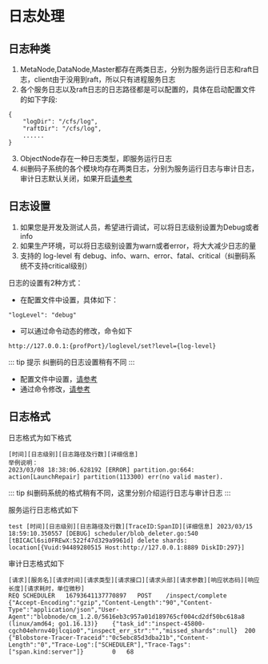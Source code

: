 # 日志处理

## 日志种类
1. MetaNode,DataNode,Master都存在两类日志，分别为服务运行日志和raft日志，client由于没用到raft，所以只有进程服务日志
2. 各个服务日志以及raft日志的日志路径都是可以配置的，具体在启动配置文件的如下字段:
```
{
    "logDir": "/cfs/log",
    "raftDir": "/cfs/log",
    ......
}
```
3. ObjectNode存在一种日志类型，即服务运行日志
4. 纠删码子系统的各个模块均存在两类日志，分别为服务运行日志与审计日志，审计日志默认关闭，如果开启[请参考](./configs/blobstore/base.md)

## 日志设置

1. 如果您是开发及测试人员，希望进行调试，可以将日志级别设置为Debug或者info  
2. 如果生产环境，可以将日志级别设置为warn或者error，将大大减少日志的量 
3. 支持的 log-level 有 debug、info、warn、error、fatal、critical（纠删码系统不支持critical级别）

日志的设置有2种方式：

- 在配置文件中设置，具体如下：
```
"logLevel": "debug"
```
- 可以通过命令动态的修改，命令如下
```
http://127.0.0.1:{profPort}/loglevel/set?level={log-level}
```

::: tip 提示
纠删码的日志设置稍有不同
:::

- 配置文件中设置，[请参考](./configs/blobstore/base.md)
- 通过命令修改，[请参考](./admin-api/blobstore/base.md)


## 日志格式

日志格式为如下格式
```text
[时间][日志级别][日志路径及行数][详细信息]
举例说明：
2023/03/08 18:38:06.628192 [ERROR] partition.go:664: action[LaunchRepair] partition(113300) err(no valid master).
```

::: tip
纠删码系统的格式稍有不同，这里分别介绍运行日志与审计日志
:::

服务运行日志格式如下

``test
[时间][日志级别][日志路径及行数][TraceID:SpanID][详细信息]
2023/03/15 18:59:10.350557 [DEBUG] scheduler/blob_deleter.go:540 [tBICACl6si0FREwX:522f47d329a9961d] delete shards: location[{Vuid:94489280515 Host:http://127.0.0.1:8889 DiskID:297}]
``

审计日志格式如下

```text
[请求][服务名][请求时间][请求类型][请求接口][请求头部][请求参数][响应状态码][响应长度][请求耗时，单位微秒]
REQ	SCHEDULER	16793641137770897	POST	/inspect/complete	{"Accept-Encoding":"gzip","Content-Length":"90","Content-Type":"application/json","User-Agent":"blobnode/cm_1.2.0/5616eb3c957a01d189765cf004cd2df50bc618a8 (linux/amd64; go1.16.13)}	{"task_id":"inspect-45800-cgch04ehrnv40jlcqio0","inspect_err_str":"","missed_shards":null}	200	{"Blobstore-Tracer-Traceid":"0c5ebc85d3dba21b","Content-Length":"0","Trace-Log":["SCHEDULER"],"Trace-Tags":["span.kind:server"]}		0	68
```
